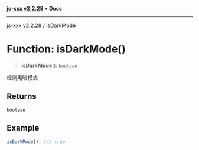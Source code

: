 [**js-xxx v2.2.28**](../README.md) • **Docs**

***

[js-xxx v2.2.28](../README.md) / isDarkMode

# Function: isDarkMode()

> **isDarkMode**(): `boolean`

检测黑暗模式

## Returns

`boolean`

## Example

```ts
isDarkMode(); /// true
```
